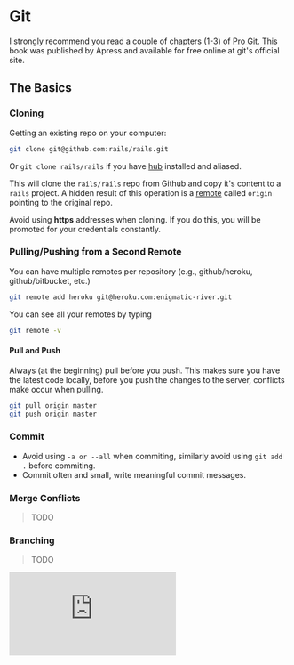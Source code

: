 # Git

I strongly recommend you read a couple of chapters (1-3) of [Pro Git](http://git-scm.com/book). This book was published by Apress and available for free online at git's official site.

## The Basics

### Cloning

Getting an existing repo on your computer:

```sh
git clone git@github.com:rails/rails.git
```

Or `git clone rails/rails` if you have [hub](https://github.com/github/hub) installed and aliased.

This will clone the `rails/rails` repo from Github and copy it's content to a `rails` project. A hidden result of this operation is a [remote](http://git-scm.com/book/en/Git-Basics-Working-with-Remotes) called `origin` pointing to the original repo.

Avoid using **https** addresses when cloning. If you do this, you will be promoted for your credentials constantly.

### Pulling/Pushing from a Second Remote

You can have multiple remotes per repository (e.g., github/heroku, github/bitbucket, etc.)

```sh
git remote add heroku git@heroku.com:enigmatic-river.git
```
You can see all your remotes by typing

```sh
git remote -v
```
#### Pull and Push
Always (at the beginning) pull before you push. This makes sure you have the latest code locally, before you push the changes to the server, conflicts make occur when pulling.

```sh
git pull origin master
git push origin master
```

### Commit

- Avoid using `-a or --all` when commiting, similarly avoid using `git add .` before commiting.
- Commit often and small, write meaningful commit messages.

### Merge Conflicts

> TODO

### Branching

> TODO

[![Analytics](https://ga-beacon.appspot.com/UA-49118238-1/leonelgalan/guides/git.md?pixel)](https://github.com/igrigorik/ga-beacon)
